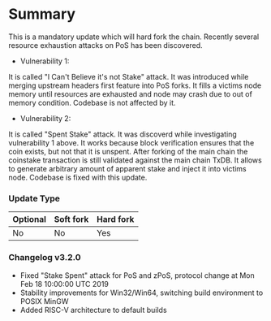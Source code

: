 # Summary

This is a mandatory update which will hard fork the chain. Recently several
resource exhaustion attacks on PoS has been discovered.

- Vulnerability 1:

It is called "I Can't Believe it's not Stake" attack. It was introduced while
merging upstream headers first feature into PoS forks. It fills a victims node
memory until resources are exhausted and node may crash due to out of memory
condition. Codebase is not affected by it.

- Vulnerability 2:

It is called "Spent Stake" attack. It was discoverd while investigating
vulnerability 1 above. It works because block verification ensures that the
coin exists, but not that it is unspent. After forking of the main chain the
coinstake transaction is still validated against the main chain TxDB. It allows
to generate arbitrary amount of apparent stake and inject it into victims node.
Codebase is fixed with this update.

### Update Type

Optional | Soft fork | Hard fork
---------|-----------|----------
No       | No        | Yes

### Changelog v3.2.0

* Fixed "Stake Spent" attack for PoS and zPoS, protocol change at
  Mon Feb 18 10:00:00 UTC 2019
* Stability improvements for Win32/Win64, switching build environment to
  POSIX MinGW
* Added RISC-V architecture to default builds
